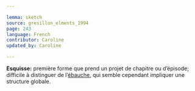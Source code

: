 ```yaml
---

lemma: sketch
source: gresillon_elments_1994
page: 243
language: French
contributor: Caroline
updated_by: Caroline

---
```


**Esquisse:** première forme que prend un projet de chapitre ou d’épisode; difficile à distinguer de l’[ébauche](outline.html), qui semble cependant impliquer une structure globale.
